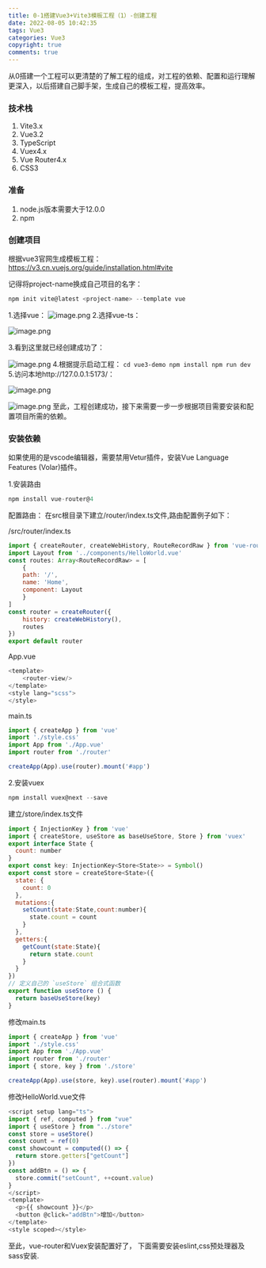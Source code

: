```yaml
---
title: 0-1搭建Vue3+Vite3模板工程（1）-创建工程
date: 2022-08-05 10:42:35
tags: Vue3
categories: Vue3
copyright: true
comments: true
---
```


从0搭建一个工程可以更清楚的了解工程的组成，对工程的依赖、配置和运行理解更深入，以后搭建自己脚手架，生成自己的模板工程，提高效率。
### 技术栈
1. Vite3.x
2. Vue3.2
3. TypeScript
4. Vuex4.x
5. Vue Router4.x
6. CSS3
### 准备
1. node.js版本需要大于12.0.0
2. npm
### 创建项目
根据vue3官网生成模板工程：https://v3.cn.vuejs.org/guide/installation.html#vite

记得将project-name换成自己项目的名字：

```js
npm init vite@latest <project-name> --template vue
```

1.选择vue：
![image.png](https://p3-juejin.byteimg.com/tos-cn-i-k3u1fbpfcp/0a920f9491ef47f0ad6e1c21eaf3ec39~tplv-k3u1fbpfcp-watermark.image?)
 2.选择vue-ts：
    
![image.png](https://p1-juejin.byteimg.com/tos-cn-i-k3u1fbpfcp/8b5171c87b2248c7949cbf9e2a9f78b1~tplv-k3u1fbpfcp-watermark.image?)
  
3.看到这里就已经创建成功了：
    
![image.png](https://p3-juejin.byteimg.com/tos-cn-i-k3u1fbpfcp/4d0411a78e174a58910804a3e75d5f8a~tplv-k3u1fbpfcp-watermark.image?)
4.根据提示启动工程：
`cd vue3-demo
  npm install
  npm run dev`
5.访问本地http://127.0.0.1:5173/：
    
![image.png](https://p3-juejin.byteimg.com/tos-cn-i-k3u1fbpfcp/e4ff39b503d64415bf36642605ab3107~tplv-k3u1fbpfcp-watermark.image?)
    
![image.png](https://p1-juejin.byteimg.com/tos-cn-i-k3u1fbpfcp/a129e063aada4ce1bade454745091f3d~tplv-k3u1fbpfcp-watermark.image?)
至此，工程创建成功，接下来需要一步一步根据项目需要安装和配置项目所需的依赖。
### 安装依赖
如果使用的是vscode编辑器，需要禁用Vetur插件，安装Vue Language Features (Volar)插件。

1.安装路由

```js
npm install vue-router@4
```
配置路由：
在src根目录下建立/router/index.ts文件,路由配置例子如下：

/src/router/index.ts
```js
import { createRouter, createWebHistory, RouteRecordRaw } from 'vue-router'
import Layout from '../components/HelloWorld.vue'
const routes: Array<RouteRecordRaw> = [
    {
    path: '/',
    name: 'Home',
    component: Layout
    }
]
const router = createRouter({
    history: createWebHistory(),
    routes
})
export default router
```

App.vue

```js
<template>
    <router-view/>
</template>
<style lang="scss">
</style>
```

main.ts

```js
import { createApp } from 'vue'
import './style.css'
import App from './App.vue'
import router from './router'

createApp(App).use(router).mount('#app')
```

2.安装vuex

```js
npm install vuex@next --save
```

建立/store/index.ts文件

```js
import { InjectionKey } from 'vue'
import { createStore, useStore as baseUseStore, Store } from 'vuex'
export interface State {
  count: number
}
export const key: InjectionKey<Store<State>> = Symbol()
export const store = createStore<State>({
  state: {
    count: 0
  },
  mutations:{
    setCount(state:State,count:number){
      state.count = count
    }
  },
  getters:{
    getCount(state:State){
      return state.count
    }
  }
})
// 定义自己的 `useStore` 组合式函数
export function useStore () {
  return baseUseStore(key)
}

```
修改main.ts

```js
import { createApp } from 'vue'
import './style.css'
import App from './App.vue'
import router from './router'
import { store, key } from './store'

createApp(App).use(store, key).use(router).mount('#app')
```

修改HelloWorld.vue文件

```js
<script setup lang="ts">
import { ref, computed } from "vue"
import { useStore } from "../store"
const store = useStore()
const count = ref(0)
const showcount = computed(() => {
  return store.getters["getCount"]
})
const addBtn = () => {
  store.commit("setCount", ++count.value)
}
</script>
<template>
  <p>{{ showcount }}</p>
  <button @click="addBtn">增加</button>
</template>
<style scoped></style>

```
至此，vue-router和Vuex安装配置好了， 下面需要安装eslint,css预处理器及sass安装.
